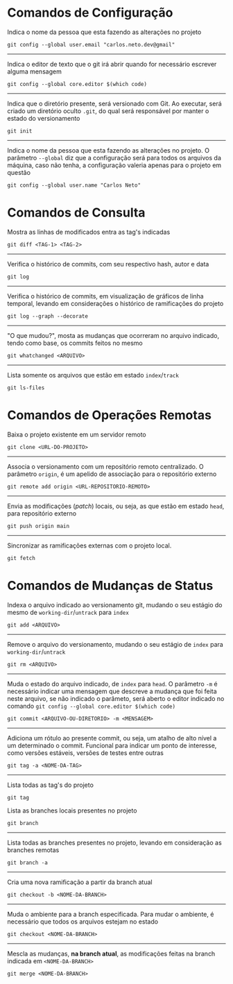 # Comandos de Configuração 

Indica o nome da pessoa que esta fazendo as alterações no projeto

```console
git config --global user.email "carlos.neto.dev@gmail" 
```

---

Indica o editor de texto que o git irá abrir quando for necessário escrever alguma mensagem  

```console
git config --global core.editor $(which code)
```

---

Indica que o diretório presente, será versionado com Git. Ao executar, será criado um diretório oculto `.git`, do qual será responsável por manter o estado do versionamento

```console
git init                                                
```

---

Indica o nome da pessoa que esta fazendo as alterações no projeto. O parâmetro `--global` diz que a configuração será para todos os arquivos da máquina, caso não tenha, a configuração valeria apenas para o projeto em questão 

```console
git config --global user.name "Carlos Neto"             
```

# Comandos de Consulta

Mostra as linhas de modificados entra as tag's indicadas

```console
git diff <TAG-1> <TAG-2>                                
```

---

Verifica o histórico de commits, com seu respectivo hash, autor e data   

```console
git log                                                 
```

---

Verifica o histórico de commits, em visualização de gráficos de linha temporal, levando em considerações o histórico de ramificações do projeto 

```console
git log --graph --decorate                              
```

---

"O que mudou?", mosta as mudanças que ocorreram no arquivo indicado, tendo como base, os commits feitos no mesmo

```console
git whatchanged <ARQUIVO>	                            
```

---

Lista somente os arquivos que estão em estado `index`/`track`

```console
git ls-files	                                        
```

# Comandos de Operações Remotas

Baixa o projeto existente em um servidor remoto

```console
git clone <URL-DO-PROJETO>                              
```

---

Associa o versionamento com um repositório remoto centralizado. O parâmetro `origin`, é um apelido de associação para o repositório externo

```console
git remote add origin <URL-REPOSITORIO-REMOTO>          
```

---

Envia as modificações (*patch*) locais, ou seja, as que estão em estado `head`, para repositório externo

```console
git push origin main                                    
```

---

Sincronizar as ramificações externas com o projeto local.

```console
git fetch                                               
```

# Comandos de Mudanças de Status

Indexa o arquivo indicado ao versionamento git, mudando o seu estágio do mesmo de `working-dir`/`untrack` para `index`

```console
git add <ARQUIVO>       	                            
```

---

Remove o arquivo do versionamento, mudando o seu estágio de `index` para `working-dir`/`untrack`

```console
git rm <ARQUIVO>                                        
```

---

Muda o estado do arquivo indicado, de `index` para `head`. O parâmetro `-m` é necessário indicar uma mensagem que descreve a mudança que foi feita neste arquivo, se não indicado o parâmeto, será aberto o editor indicado no comando `git config --global core.editor $(which code)`

```console
git commit <ARQUIVO-OU-DIRETORIO> -m <MENSAGEM>         
```

---

Adiciona um rótulo ao presente commit, ou seja, um atalho de alto nível a um determinado o commit. Funcional para indicar um ponto de interesse, como versões estáveis, versões de testes entre outras  

```console
git tag -a <NOME-DA-TAG>                                
```

---

Lista todas as tag's do projeto

```console
git tag		                                            
```

Lista as branches locais presentes no projeto

```console
git branch                                              
```

---

Lista todas as branches presentes no projeto, levando em consideração as branches remotas

```console
git branch -a                                           
```

---

Cria uma nova ramificação a partir da branch atual

```console
git checkout -b <NOME-DA-BRANCH>                        
```

---

Muda o ambiente para a branch especificada. Para mudar o ambiente, é necessário que todos os arquivos estejam no estado 

```console
git checkout <NOME-DA-BRANCH>                           
```

---

Mescla as mudanças, **na branch atual**, as modificações feitas na branch indicada em `<NOME-DA-BRANCH>`

```console
git merge <NOME-DA-BRANCH>                              
```
